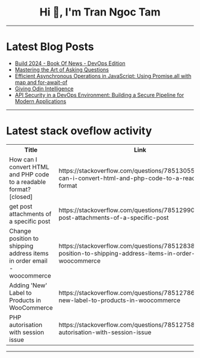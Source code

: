 <h1 align="center">Hi 👋, I'm Tran Ngoc Tam</h1>

---

# Latest Blog Posts 
<!-- BLOG-POST-LIST:START -->
- [Build 2024 - Book Of News - DevOps Edition](https://dev.to/pwd9000/build-2024-book-of-news-devops-edition-40hk)
- [Mastering the Art of Asking Questions](https://dev.to/naime_molla/mastering-the-art-of-asking-questions-34bi)
- [Efficient Asynchronous Operations in JavaScript: Using Promise.all with map and for-await-of](https://dev.to/ajay_chavan_4c1541e0e117b/efficient-asynchronous-operations-in-javascript-using-promiseall-with-map-and-for-await-of-6df)
- [Giving Odin Intelligence](https://dev.to/yevhenk/giving-odin-intelligence-9h0)
- [API Security in a DevOps Environment: Building a Secure Pipeline for Modern Applications](https://dev.to/syncloop_dev/api-security-in-a-devops-environment-building-a-secure-pipeline-for-modern-applications-51l2)
<!-- BLOG-POST-LIST:END -->

---

# Latest stack oveflow activity
<table>
  <tr><th>Title</th><th>Link</th></tr>
  <!-- STACKOVERFLOW:START --><tr><td>How can I convert HTML and PHP code to a readable format? [closed]</td><td>https://stackoverflow.com/questions/78513055/how-can-i-convert-html-and-php-code-to-a-readable-format</td></tr><tr><td>get post attachments of a specific post</td><td>https://stackoverflow.com/questions/78512990/get-post-attachments-of-a-specific-post</td></tr><tr><td>Change position to shipping address items in order email - woocommerce</td><td>https://stackoverflow.com/questions/78512838/change-position-to-shipping-address-items-in-order-email-woocommerce</td></tr><tr><td>Adding &#39;New&#39; Label to Products in WooCommerce</td><td>https://stackoverflow.com/questions/78512786/adding-new-label-to-products-in-woocommerce</td></tr><tr><td>PHP autorisation with session issue</td><td>https://stackoverflow.com/questions/78512758/php-autorisation-with-session-issue</td></tr><!-- STACKOVERFLOW:END -->
</table>

---


